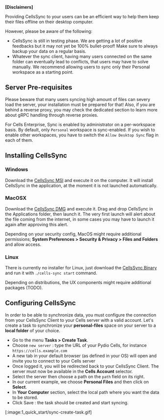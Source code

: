 **[Disclaimers]**

Providing CellsSync to your users can be an efficient way to help them keep their files offline on their desktop computer. 

However, please be aware of the following:  

 - CellsSync is still in testing phase. We are getting a lot of positive feedbacks but it may not yet be 100% bullet-proof! Make sure to always backup your data on a regular basis.
 - Whatever the sync client, having many users connected on the same folder can eventually lead to conflicts, that users may have to solve manually. We recommend allowing users to sync only their Personal workspace as a starting point.
 
## Server Pre-requisites

Please beware that many users syncing high amount of files can severy load the server, your installation must be prepared for that! Also, if you are behind a reverse proxy, you may check the dedicated section to learn more about gRPC handling through reverse proxies.

For Cells Enterprise, Sync is enabled by administrator on a per-workspace basis. By default, only `Personal` workspace is sync-enabled. If you wish to enable other workspaces, you have to switch the `Allow Desktop Sync` flag in each of them.

## Installing CellsSync

### Windows

Download the [CellsSync MSI](https://download.pydio.com/latest/cells-sync/release/{latest}/windows-amd64/CellsSync-{latest}.msi) and execute it on the computer. It will install CellsSync in the application, at the moment it is not launched automatically.

### MacOSX

Download the [CellsSync DMG](https://download.pydio.com/latest/cells-sync/release/{latest}/darwin-amd64/CellsSync-{latest}.dmg) and execute it. Drag and drop CellsSync in the Applications folder, then launch it. The very first launch will alert about the file coming from the internet, in some cases you may have to launch it again after approving this alert.

Depending on your security config, MacOS might require additional permissions; **System Preferences > Security & Privacy > Files and Folders** and allow access.

### Linux

There is currently no installer for Linux, just download the [CellsSync Binary](https://download.pydio.com/latest/cells-sync/release/{latest}/linux-amd64/cells-sync) and run it with `./cells-sync start` command.

Depending on distributions, the UX components might require additional packages (TODO).

## Configuring CellsSync

In order to be able to synchronize data, you must configure the connection from your CellsSync Client to your Cells server with a valid account. Let's create a task to synchronize your **personal-files** space on your server to a **local folder** of your choice.

- Go to the menu **Tasks > Create Task**.
- Choose `new server` : type the URL of your Pydio Cells, for instance `https://cells.example.com`
- A new tab in your default browser (as defined in your OS) will open and invite you to connect to your Cells server
- Once logged it, you will be redirected back to your CellsSync Client. The server must now be available in the **Cells Account** selector. 
- Select the server then choose a path on the `path` field on its right.
- In our current example, we choose **Personal Files** and then click on **Select**.
- In **Your Computer** section, select the local path where you want the data to be stored.
- Click Save : the task should be created and start syncing.

[:image:1_quick_start/sync-create-task.gif]
